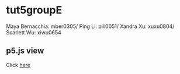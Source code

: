 # tut5groupE
Maya Bernacchia: mber0305/ Ping Li: pili0051/ Xandra Xu: xuxu0804/ Scarlett Wu: xiwu0654

## p5.js view
Click [here](https://github.com/xuxu0804/tut5groupE.git)